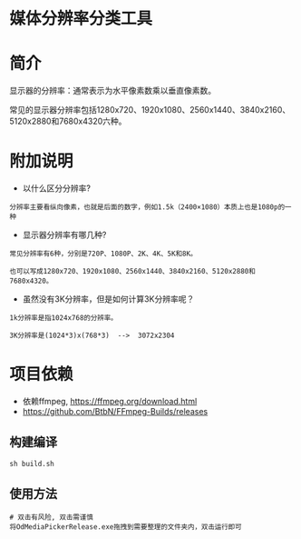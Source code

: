 # 媒体分辨率分类工具

# 简介
显示器的分辨率：通常表示为水平像素数乘以垂直像素数。

常见的显示器分辨率包括1280x720、1920x1080、2560x1440、3840x2160、5120x2880和7680x4320六种。

# 附加说明
- 以什么区分分辨率?

```text
分辨率主要看纵向像素，也就是后面的数字，例如1.5k（2400×1080）本质上也是1080p的一种
```
- 显示器分辨率有哪几种?

```text
常见分辨率有6种，分别是720P、1080P、2K、4K、5K和8K。

也可以写成1280x720、1920x1080、2560x1440、3840x2160、5120x2880和7680x4320。
```
- 虽然没有3K分辨率，但是如何计算3K分辨率呢？

```text
1k分辨率是指1024x768的分辨率。

3K分辨率是(1024*3)x(768*3)  -->  3072x2304
```

# 项目依赖

- 依赖ffmpeg, https://ffmpeg.org/download.html
- https://github.com/BtbN/FFmpeg-Builds/releases

## 构建编译
```shell
sh build.sh
```

## 使用方法
```text
# 双击有风险, 双击需谨慎
将OdMediaPickerRelease.exe拖拽到需要整理的文件夹内，双击运行即可
```
